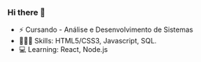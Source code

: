 ### Hi there 👋

- ⚡ Cursando - Análise e Desenvolvimento de Sistemas
- 👩🏻‍💻 Skills: HTML5/CSS3, Javascript, SQL.
- 💻 Learning: React, Node.js
